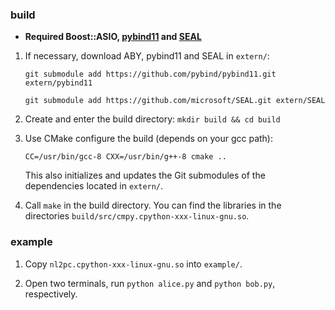 ### build

* **Required Boost::ASIO, [pybind11](https://github.com/pybind/pybind11) and [SEAL](https://github.com/microsoft/SEAL)**

1. If necessary, download ABY, pybind11 and SEAL in `extern/`:
    ```
    git submodule add https://github.com/pybind/pybind11.git extern/pybind11
    ```
    ```
    git submodule add https://github.com/microsoft/SEAL.git extern/SEAL
    ```

2. Create and enter the build directory: `mkdir build && cd build`

3. Use CMake configure the build (depends on your gcc path):
    ```
    CC=/usr/bin/gcc-8 CXX=/usr/bin/g++-8 cmake ..
    ```
    This also initializes and updates the Git submodules of the dependencies
    located in `extern/`.

4. Call `make` in the build directory.
   You can find the libraries in the directories `build/src/cmpy.cpython-xxx-linux-gnu.so`.

### example

1. Copy `nl2pc.cpython-xxx-linux-gnu.so` into `example/`.

2. Open two terminals, run `python alice.py` and `python bob.py`, respectively.
